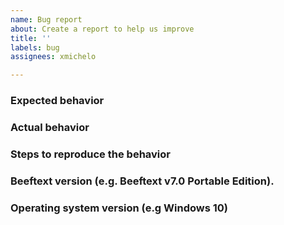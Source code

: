 ```yaml
---
name: Bug report
about: Create a report to help us improve
title: ''
labels: bug
assignees: xmichelo

---
```


### Expected behavior

### Actual behavior

### Steps to reproduce the behavior

### Beeftext version (e.g. Beeftext v7.0 Portable Edition).

### Operating system version (e.g Windows 10)

